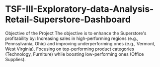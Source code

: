 # TSF-III-Exploratory-data-Analysis-Retail-Superstore-Dashboard
Objective of the Project The objective is to enhance the Superstore's profitability by:  Increasing sales in high-performing regions (e.g., Pennsylvania, Ohio) and improving underperforming ones (e.g., Vermont, West Virginia). Focusing on top-performing product categories (Technology, Furniture) while boosting low-performing ones (Office Supplies).
